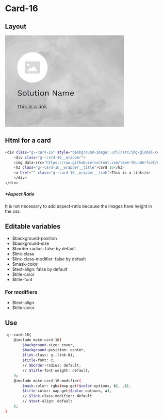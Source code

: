 # Card-16

## Layout

![alt text][card-16]

[card-16]: /src/img/global-components/card/card-16.png

## Html for a card

```sh
<div class="g--card-16" style="background-image: url(/src/img/global-components/card/card-bg-placeholder.jpg);">
    <div class="g--card-16__wrapper">
    <img data-src="https://raw.githubusercontent.com/team-thunderfoot/ui/main/src/img/global-components/card/card-img-placeholder.png" src="/src/img/global-components/placeholder.jpg" alt="alt text" class="g--card-16__wrapper__media g--lazy-01">
    <h3 class="g--card-16__wrapper__title">Card 16</h3>
    <a href="" class="g--card-16__wrapper__link">This is a link</a>
    </div>
</div>
```

##### \*Aspect Ratio

It is not necessary to add aspect-ratio because the images have height in the css.

## Editable variables

- $background-position
- $background-size
- $border-radius: false by default
- $link-class
- $link-class-modifier: false by default
- $mask-color
- $text-align: false by default
- $title-color
- $title-font

### For modifiers

- $text-align
- $title-color

## Use

```sh
.g--card-16{
    @include make-card-16(
        $background-size: cover,
        $background-position: center,
        $link-class: g--link-01,
        $title-font: c,
        // $border-radius: default,
        // $title-font-weight: default,
    );
    @include make-card-16-modifier(
        $mask-color: rgba(map-get($color-options, b), .5),
        $title-color: map-get($color-options, a),
        // $link-class-modifier: default
        // $text-align: default
    );
}
```
